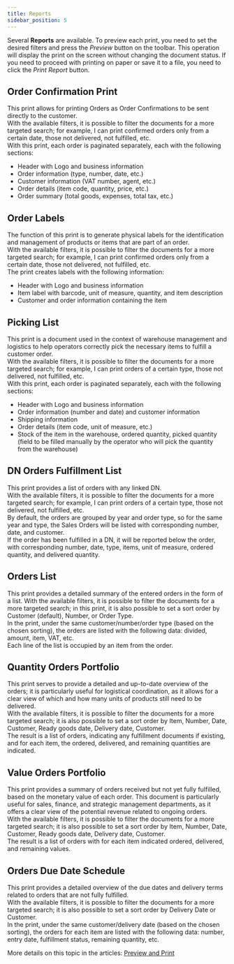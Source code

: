 ```yaml
---
title: Reports
sidebar_position: 5
---
```


Several **Reports** are available. To preview each print, you need to set the desired filters and press the *Preview* button on the toolbar. This operation will display the print on the screen without changing the document status. If you need to proceed with printing on paper or save it to a file, you need to click the *Print Report* button.

## Order Confirmation Print 

This print allows for printing Orders as Order Confirmations to be sent directly to the customer.        
With the available filters, it is possible to filter the documents for a more targeted search; for example, I can print confirmed orders only from a certain date, those not delivered, not fulfilled, etc.           
With this print, each order is paginated separately, each with the following sections:
- Header with Logo and business information
- Order information (type, number, date, etc.)
- Customer information (VAT number, agent, etc.)
- Order details (item code, quantity, price, etc.)
- Order summary (total goods, expenses, total tax, etc.)

## Order Labels 
The function of this print is to generate physical labels for the identification and management of products or items that are part of an order.      
With the available filters, it is possible to filter the documents for a more targeted search; for example, I can print confirmed orders only from a certain date, those not delivered, not fulfilled, etc.       
The print creates labels with the following information: 
- Header with Logo and business information
- Item label with barcode, unit of measure, quantity, and item description
- Customer and order information containing the item

## Picking List 

This print is a document used in the context of warehouse management and logistics to help operators correctly pick the necessary items to fulfill a customer order.     
With the available filters, it is possible to filter the documents for a more targeted search; for example, I can print orders of a certain type, those not delivered, not fulfilled, etc.      
With this print, each order is paginated separately, each with the following sections:
- Header with Logo and business information
- Order information (number and date) and customer information 
- Shipping information
- Order details (item code, unit of measure, etc.)
- Stock of the item in the warehouse, ordered quantity, picked quantity (field to be filled manually by the operator who will pick the quantity from the warehouse)

## DN Orders Fulfillment List

This print provides a list of orders with any linked DN.       
With the available filters, it is possible to filter the documents for a more targeted search; for example, I can print orders of a certain type, those not delivered, not fulfilled, etc.     
By default, the orders are grouped by year and order type, so for the same year and type, the Sales Orders will be listed with corresponding number, date, and customer.       
If the order has been fulfilled in a DN, it will be reported below the order, with corresponding number, date, type, items, unit of measure, ordered quantity, and delivered quantity. 

## Orders List 

This print provides a detailed summary of the entered orders in the form of a list.
With the available filters, it is possible to filter the documents for a more targeted search; in this print, it is also possible to set a sort order by Customer (default), Number, or Order Type.       
In the print, under the same customer/number/order type (based on the chosen sorting), the orders are listed with the following data: divided, amount, item, VAT, etc.         
Each line of the list is occupied by an item from the order.        


## Quantity Orders Portfolio 

This print serves to provide a detailed and up-to-date overview of the orders; it is particularly useful for logistical coordination, as it allows for a clear view of which and how many units of products still need to be delivered.       
With the available filters, it is possible to filter the documents for a more targeted search; it is also possible to set a sort order by Item, Number, Date, Customer, Ready goods date, Delivery date, Customer.      
The result is a list of orders, indicating any fulfillment documents if existing, and for each item, the ordered, delivered, and remaining quantities are indicated.      

## Value Orders Portfolio 

This print provides a summary of orders received but not yet fully fulfilled, based on the monetary value of each order. This document is particularly useful for sales, finance, and strategic management departments, as it offers a clear view of the potential revenue related to ongoing orders.      
With the available filters, it is possible to filter the documents for a more targeted search; it is also possible to set a sort order by Item, Number, Date, Customer, Ready goods date, Delivery date, Customer.      
The result is a list of orders with for each item indicated ordered, delivered, and remaining values.       

## Orders Due Date Schedule 

This print provides a detailed overview of the due dates and delivery terms related to orders that are not fully fulfilled.      
With the available filters, it is possible to filter the documents for a more targeted search; it is also possible to set a sort order by Delivery Date or Customer.      
In the print, under the same customer/delivery date (based on the chosen sorting), the orders for each item are listed with the following data: number, entry date, fulfillment status, remaining quantity, etc.      

More details on this topic in the articles: [Preview and Print](/docs/guide/common/operations-with-data/reports)